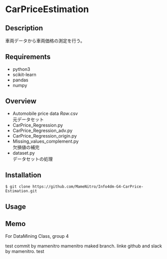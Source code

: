 CarPriceEstimation
===

## Description

車両データから車両価格の測定を行う。

## Requirements

- python3
- scikit-learn
- pandas
- numpy

## Overview

- Automobile price data _Raw_.csv  
元データセット
- CarPrice_Regression.py  
- CarPrice_Regression_adv.py  
- CarPrice_Regression_origin.py  
- Missing_values_​​complement.py  
欠損値の補完
- dataset.py  
データセットの処理

## Installation

    $ git clone https://github.com/MameNitro/Info4dm-G4-CarPrice-Estimation.git

## Usage


## Memo

For DataMining Class, group 4

test commit by mamenitro
mamenitro maked branch.
linke github and slack by mamenitro.
test
